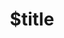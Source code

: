 ---
title: $title
second_title: .NET API 参考的 GroupDocs.Watermark
description: $description
type: docs
weight: $weight
url: /zh/net/$ref/
---